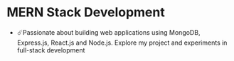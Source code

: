 # MERN Stack Development

- ☄️Passionate about building web applications using MongoDB, Express.js, React.js and Node.js. Explore my project and experiments in full-stack development
